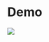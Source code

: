 # Demo


<a href="https://codecatalyst.aws/explore/dev-environments"><img src="https://svgshare.com/i/sRA.svg"/></a>

